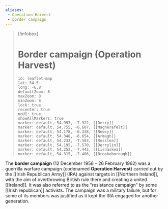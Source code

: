 ```yaml
---
aliases:
 - Operation Harvest
 - border campaign
---
```

>[!infobox] 
> # Border campaign (Operation Harvest)
> ```leaflet
> id: leaflet-map
> lat: 54.5
> long: -6.8
> defaultZoom: 8
> maxZoom: 8
> minZoom: 8
> lock: true
> recenter: true
> noUI: true
> showAllMarkers: true
> marker: default, 54.997, -7.322, [[Derry]]
>marker: default, 54.755, -6.607, [[Magherafelt]]
>marker: default, 54.178, -6.338, [[Newry]]
>marker: default, 54.348, -6.654, [[Armagh]]
>marker: default, 54.233, -7.183, [[Rosslea]]
>marker: default, 54.195, -7.570, [[Derrylin]]
>marker: default, 54.252, -7.442, [[Lisnaskea]]
>marker: default, 54.315, -7.406, [[Brookeborough]]
> ```


The **border campaign** (12 December 1956 – 26 February 1962) was a guerrilla warfare campaign (codenamed **Operation Harvest**) carried out by the [[Irish Republican Army]] (IRA) against targets in [[Northern Ireland]], with the aim of overthrowing British rule there and creating a united [[Ireland]]. It was also referred to as the "resistance campaign" by some [[Irish republican]] activists. The campaign was a military failure, but for some of its members was justified as it kept the IRA engaged for another generation.